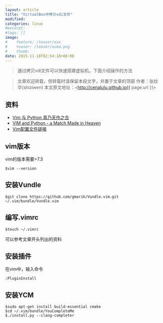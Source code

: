```yaml
---
layout: article
title: "VirtualBox中拷贝vdi文件"
modified:
categories: linux
#excerpt:
#tags: []
image:
#    feature: /teaser/xxx
#    teaser: /teaser/numa.png
#    thumb:
date: 2015-11-18T02:54:18+08:00
---
```


> 通过拷贝vdi文件可以快速搭建虚拟机，下面介绍操作的方法

> 文章欢迎转载，但转载时请保留本段文字，并置于文章的顶部
> 作者：张纹华(shiziwen)
> 本文原文地址：<http://cenalulu.github.io{{ page.url }}>

## 资料
* [Vim 与 Python 真乃天作之合](http://gold.xitu.io/entry/564d61e560b294bc12973107)
* [VIM and Python - a Match Made in Heaven](https://realpython.com/blog/python/vim-and-python-a-match-made-in-heaven/)
* [Vim配置文件链接](https://github.com/j1z0/vim-config/blob/master/vimrc)

## vim版本
vim的版本需要>7.3

```
$vim --version
```

## 安装Vundle
```
$git clone https://github.com/gmarik/Vundle.vim.git ~/.vim/bundle/Vundle.vim
```

## 编写.vimrc
```
$touch ~/.vimrc
```

可以参考文章开头列出的资料

## 安装插件
在vim中，输入命令

```
:PluginInstall
```

## 安装YCM
```
$sudo apt-get install build-essential cmake
$cd ~/.vim/bundle/YouCompleteMe
$./install.py --clang-completer
```

